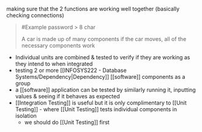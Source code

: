 making sure that the 2 functions are working well together (basically checking connections)
>	#Example 
>	password > 8 char
>	
>	A car is made up of many components
>		if the car moves, all of the necessary components work

- Individual units are combined & tested to verify if they are working as they intend to when integrated
- testing 2 or more [[INFOSYS222 - Database Systems/Dependency|Dependency]] [[software]] components as a group
- a [[software]] application can be tested by similarly running it, inputting values & seeing if it behaves as expected
- [[Integration Testing]] is useful but it is only complimentary to [[Unit Testing]] - where [[Unit Testing]] tests individual components in isolation
	- we should do [[Unit Testing]] first